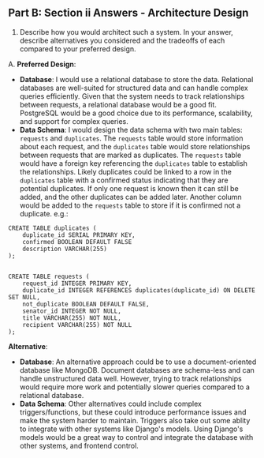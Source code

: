 ## Part B: Section ii Answers - Architecture Design

1. Describe how you would architect such a system. In your answer, describe alternatives you considered and the tradeoffs of each compared to your preferred design.

A. 
**Preferred Design**:
- **Database**: I would use a relational database to store the data. Relational databases are well-suited for structured data and can handle complex queries efficiently. Given that the system needs to track relationships between requests, a relational database would be a good fit. PostgreSQL would be a good choice due to its performance, scalability, and support for complex queries.
- **Data Schema**: I would design the data schema with two main tables: `requests` and `duplicates`. The `requests` table would store information about each request, and the `duplicates` table would store relationships between requests that are marked as duplicates. The `requests` table would have a foreign key referencing the `duplicates` table to establish the relationships. Likely duplicates could be linked to a row in the `duplicates` table with a confirmed status indicating that they are potential duplicates. If only one request is known then it can still be added, and the other duplicates can be added later. Another column would be added to the `requests` table to store if it is confirmed not a duplicate.
e.g.:
```
CREATE TABLE duplicates (
    duplicate_id SERIAL PRIMARY KEY,
    confirmed BOOLEAN DEFAULT FALSE
    description VARCHAR(255)
);


CREATE TABLE requests (
    request_id INTEGER PRIMARY KEY,
    duplicate_id INTEGER REFERENCES duplicates(duplicate_id) ON DELETE SET NULL,
    not_duplicate BOOLEAN DEFAULT FALSE,
    senator_id INTEGER NOT NULL,
    title VARCHAR(255) NOT NULL,
    recipient VARCHAR(255) NOT NULL
);
```

**Alternative**:
- **Database**: An alternative approach could be to use a document-oriented database like MongoDB. Document databases are schema-less and can handle unstructured data well. However, trying to track relationships would require more work and potentially slower queries compared to a relational database.
- **Data Schema**: Other alternatives could include complex triggers/functions, but these could introduce performance issues and make the system harder to maintain. Triggers also take out some ablity to integrate with other systems like Django's models. Using Django's models would be a great way to control and integrate the database with other systems, and frontend control.